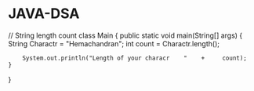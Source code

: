 # JAVA-DSA
// String length count
class Main {
    public static void main(String[] args) {
        String  Charactr = "Hemachandran";
        int count = Charactr.length();
        
        System.out.println("Length of your characr    "    +     count);
    }
}
